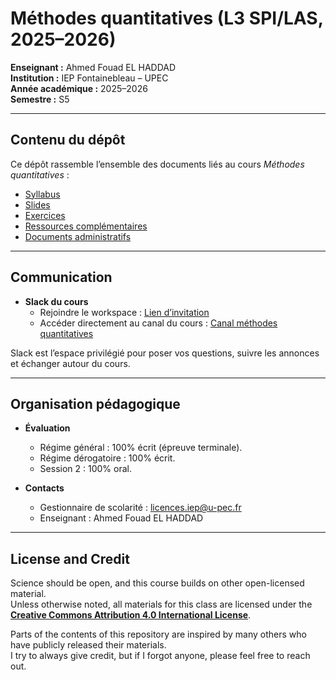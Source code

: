 # Méthodes quantitatives (L3 SPI/LAS, 2025–2026)

**Enseignant :** Ahmed Fouad EL HADDAD  
**Institution :** IEP Fontainebleau – UPEC  
**Année académique :** 2025–2026  
**Semestre :** S5  

---

## Contenu du dépôt

Ce dépôt rassemble l’ensemble des documents liés au cours *Méthodes quantitatives* :  

- [Syllabus](./syllabus/methodes_quantitatives_l3_spi_las.pdf)  
- [Slides](./slides/)  
- [Exercices](./exercices/)  
- [Ressources complémentaires](./ressources/)  
- [Documents administratifs](./administratif/)  

---

## Communication

- **Slack du cours**  
  - Rejoindre le workspace : [Lien d’invitation](https://join.slack.com/t/iepfontainebleauupec/shared_invite/zt-3dwvisgmu-1B5zCgRoe43aGvpCw0tsOg)  
  - Accéder directement au canal du cours : [Canal méthodes quantitatives](https://iepfontainebleauupec.slack.com/archives/C09G9JJKGAJ)  

Slack est l’espace privilégié pour poser vos questions, suivre les annonces et échanger autour du cours.  

---

## Organisation pédagogique

- **Évaluation**  
  - Régime général : 100% écrit (épreuve terminale).  
  - Régime dérogatoire : 100% écrit.  
  - Session 2 : 100% oral.  

- **Contacts**  
  - Gestionnaire de scolarité : licences.iep@u-pec.fr  
  - Enseignant : Ahmed Fouad EL HADDAD  

---

## License and Credit

Science should be open, and this course builds on other open-licensed material.  
Unless otherwise noted, all materials for this class are licensed under the  
**[Creative Commons Attribution 4.0 International License](https://creativecommons.org/licenses/by/4.0/)**.  

Parts of the contents of this repository are inspired by many others who have publicly released their materials.  
I try to always give credit, but if I forgot anyone, please feel free to reach out.  

